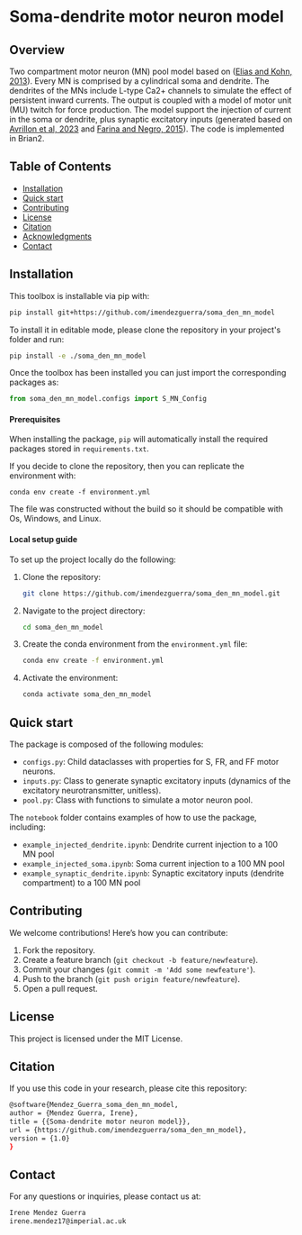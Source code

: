 # Soma-dendrite motor neuron model

## Overview 
Two compartment motor neuron (MN) pool model based on ([Elias and Kohn, 2013](https://www.sciencedirect.com/science/article/abs/pii/S0925231212006078?casa_token=T01r_7fUvHcAAAAA:ZbQ1gO_hS-TRkqEL70NnAckEG-5ZO7FmE9zGRCobI_8ZWbo9Iak_m2XaJK45fI0tbjg5lQVe)). Every MN is comprised by a cylindrical soma and dendrite. The dendrites of the MNs include L-type Ca2+ channels to simulate the effect of persistent inward currents. The output is coupled with a model of motor unit (MU) twitch for force production. The model support the injection of current in the soma or dendrite, plus synaptic excitatory inputs (generated based on [Avrillon et al, 2023](https://www.biorxiv.org/content/10.1101/2023.02.07.527433v1.abstract) and [Farina and Negro, 2015](https://journals.lww.com/acsm-essr/fulltext/2015/01000/Common_Synaptic_Input_to_Motor_Neurons,_Motor_Unit.6.aspx?casa_token=szN6TxNwHvUAAAAA:8S2rH0ZZkY0TrmBzmT2U4Bl3LAfpbBh-NPKPgMZxUIaQVPJi1RvWoUCEL3-Dcusb26mXQGcNU5tL2jMKcpQ3CxL9oA&casa_token=2VxzWnIaghYAAAAA:JMTlCRwgQ6ZDoTdhkBJvZ722bskOXZpnmpXBAWY6tWq0PmO9731auCVmkBHdtd2lAQxY_pdheSK3jxHsW-DuGj4NLA)). The code is implemented in Brian2.  

## Table of Contents
- [Installation](#installation)
- [Quick start](#quickstart)
- [Contributing](#contributing)
- [License](#license)
- [Citation](#citation)
- [Acknowledgments](#acknowledgments)
- [Contact](#contact)

## Installation 
This toolbox is installable via pip with:
```sh
pip install git+https://github.com/imendezguerra/soma_den_mn_model
```

To install it in editable mode, please clone the repository in your project's folder and run:
```sh
pip install -e ./soma_den_mn_model
```
Once the toolbox has been installed you can just import the corresponding packages as:
```python
from soma_den_mn_model.configs import S_MN_Config
```
#### Prerequisites
When installing the package, `pip` will automatically install the required packages stored in `requirements.txt`. 

If you decide to clone the repository, then you can replicate the environment with:
```
conda env create -f environment.yml
```
The file was constructed without the build so it should be compatible with Os, Windows, and Linux.

#### Local setup guide
To set up the project locally do the following:

1. Clone the repository:
    ```sh
    git clone https://github.com/imendezguerra/soma_den_mn_model.git
    ```
2. Navigate to the project directory:
    ```sh
    cd soma_den_mn_model
    ```
3. Create the conda environment from the `environment.yml` file:
    ```sh
    conda env create -f environment.yml
    ```
4. Activate the environment:
    ```sh
    conda activate soma_den_mn_model
    ```

## Quick start 
The package is composed of the following modules:
- `configs.py`: Child dataclasses with properties for S, FR, and FF motor neurons.
- `inputs.py`: Class to generate synaptic excitatory inputs (dynamics of the excitatory neurotransmitter, unitless).
- `pool.py`: Class with functions to simulate a motor neuron pool.

The `notebook` folder contains examples of how to use the package, including:
- `example_injected_dendrite.ipynb`: Dendrite current injection to a 100 MN pool
- `example_injected_soma.ipynb`: Soma current injection to a 100 MN pool
- `example_synaptic_dendrite.ipynb`: Synaptic excitatory inputs (dendrite compartment) to a 100 MN pool

## Contributing
We welcome contributions! Here’s how you can contribute:

1. Fork the repository.
2. Create a feature branch (`git checkout -b feature/newfeature`).
3. Commit your changes (`git commit -m 'Add some newfeature'`).
4. Push to the branch (`git push origin feature/newfeature`).
5. Open a pull request.

## License
This project is licensed under the MIT License.

## Citation

If you use this code in your research, please cite this repository:

```sh
@software{Mendez_Guerra_soma_den_mn_model,
author = {Mendez Guerra, Irene},
title = {{Soma-dendrite motor neuron model}},
url = {https://github.com/imendezguerra/soma_den_mn_model},
version = {1.0}
}
```
## Contact

For any questions or inquiries, please contact us at:
```sh
Irene Mendez Guerra
irene.mendez17@imperial.ac.uk
```